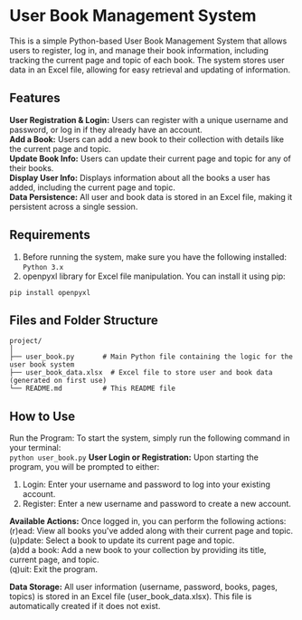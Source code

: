 # User Book Management System
This is a simple Python-based User Book Management System that allows users to register, log in, and manage their book information, 
including tracking the current page and topic of each book. The system stores user data in an Excel file, allowing for easy retrieval and updating of information.

## Features
**User Registration & Login:** Users can register with a unique username and password, or log in if they already have an account. <br>
**Add a Book:** Users can add a new book to their collection with details like the current page and topic. <br>
**Update Book Info:** Users can update their current page and topic for any of their books. <br>
**Display User Info:** Displays information about all the books a user has added, including the current page and topic. <br>
**Data Persistence:** All user and book data is stored in an Excel file, making it persistent across a single session. <br>

## Requirements
1. Before running the system, make sure you have the following installed: <br>
`Python 3.x`
2. openpyxl library for Excel file manipulation. You can install it using pip: <br>
```
pip install openpyxl
```

## Files and Folder Structure
```
project/
│
├── user_book.py       # Main Python file containing the logic for the user book system
├── user_book_data.xlsx  # Excel file to store user and book data (generated on first use)
└── README.md          # This README file
```

## How to Use
Run the Program: To start the system, simply run the following command in your terminal: <br>
`python user_book.py`
**User Login or Registration:** Upon starting the program, you will be prompted to either: <br>
1. Login: Enter your username and password to log into your existing account. <br>
2. Register: Enter a new username and password to create a new account. <br>

**Available Actions:** Once logged in, you can perform the following actions: <br>
(r)ead: View all books you've added along with their current page and topic. <br>
(u)pdate: Select a book to update its current page and topic. <br>
(a)dd a book: Add a new book to your collection by providing its title, current page, and topic.<br>
(q)uit: Exit the program.<br>

**Data Storage:** All user information (username, password, books, pages, topics) is stored in an Excel file (user_book_data.xlsx). This file is automatically created if it does not exist.
